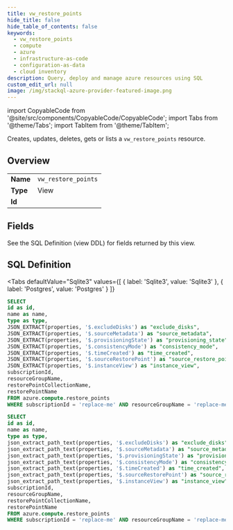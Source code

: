 ```yaml
--- 
title: vw_restore_points
hide_title: false
hide_table_of_contents: false
keywords:
  - vw_restore_points
  - compute
  - azure
  - infrastructure-as-code
  - configuration-as-data
  - cloud inventory
description: Query, deploy and manage azure resources using SQL
custom_edit_url: null
image: /img/stackql-azure-provider-featured-image.png
---
```


import CopyableCode from '@site/src/components/CopyableCode/CopyableCode';
import Tabs from '@theme/Tabs';
import TabItem from '@theme/TabItem';

Creates, updates, deletes, gets or lists a <code>vw_restore_points</code> resource.

## Overview
<table><tbody>
<tr><td><b>Name</b></td><td><code>vw_restore_points</code></td></tr>
<tr><td><b>Type</b></td><td>View</td></tr>
<tr><td><b>Id</b></td><td><CopyableCode code="azure.compute.vw_restore_points" /></td></tr>
</tbody></table>

## Fields

See the SQL Definition (view DDL) for fields returned by this view.

## SQL Definition

<Tabs
defaultValue="Sqlite3"
values={[
{ label: 'Sqlite3', value: 'Sqlite3' },
{ label: 'Postgres', value: 'Postgres' }
]}
>
<TabItem value="Sqlite3">

```sql
SELECT
id as id,
name as name,
type as type,
JSON_EXTRACT(properties, '$.excludeDisks') as "exclude_disks",
JSON_EXTRACT(properties, '$.sourceMetadata') as "source_metadata",
JSON_EXTRACT(properties, '$.provisioningState') as "provisioning_state",
JSON_EXTRACT(properties, '$.consistencyMode') as "consistency_mode",
JSON_EXTRACT(properties, '$.timeCreated') as "time_created",
JSON_EXTRACT(properties, '$.sourceRestorePoint') as "source_restore_point",
JSON_EXTRACT(properties, '$.instanceView') as "instance_view",
subscriptionId,
resourceGroupName,
restorePointCollectionName,
restorePointName
FROM azure.compute.restore_points
WHERE subscriptionId = 'replace-me' AND resourceGroupName = 'replace-me' AND restorePointCollectionName = 'replace-me' AND restorePointName = 'replace-me';
```

</TabItem>
<TabItem value="Postgres">

```sql
SELECT
id as id,
name as name,
type as type,
json_extract_path_text(properties, '$.excludeDisks') as "exclude_disks",
json_extract_path_text(properties, '$.sourceMetadata') as "source_metadata",
json_extract_path_text(properties, '$.provisioningState') as "provisioning_state",
json_extract_path_text(properties, '$.consistencyMode') as "consistency_mode",
json_extract_path_text(properties, '$.timeCreated') as "time_created",
json_extract_path_text(properties, '$.sourceRestorePoint') as "source_restore_point",
json_extract_path_text(properties, '$.instanceView') as "instance_view",
subscriptionId,
resourceGroupName,
restorePointCollectionName,
restorePointName
FROM azure.compute.restore_points
WHERE subscriptionId = 'replace-me' AND resourceGroupName = 'replace-me' AND restorePointCollectionName = 'replace-me' AND restorePointName = 'replace-me';
```

</TabItem>
</Tabs>
